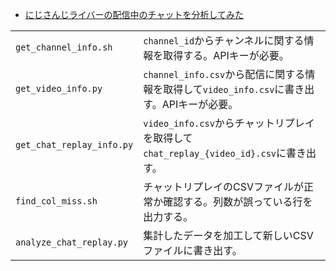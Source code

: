 - [にじさんじライバーの配信中のチャットを分析してみた]()

|                           |                                                                                             | 
| ------------------------- | ------------------------------------------------------------------------------------------- | 
| `get_channel_info.sh`     | `channel_id`からチャンネルに関する情報を取得する。APIキーが必要。                           | 
| `get_video_info.py`       | `channel_info.csv`から配信に関する情報を取得して`video_info.csv`に書き出す。APIキーが必要。 | 
| `get_chat_replay_info.py` | `video_info.csv`からチャットリプレイを取得して`chat_replay_{video_id}.csv`に書き出す。      | 
| `find_col_miss.sh`        | チャットリプレイのCSVファイルが正常か確認する。列数が誤っている行を出力する。               | 
| `analyze_chat_replay.py`  | 集計したデータを加工して新しいCSVファイルに書き出す。                                       | 
